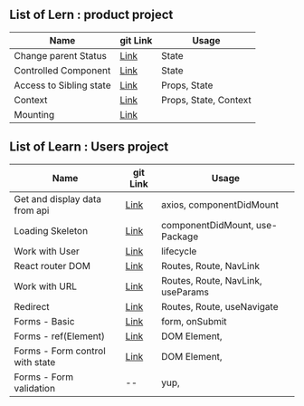 ## List of Lern : product project

| Name                    | git Link                                                                                     | Usage                 |
| ----------------------- | -------------------------------------------------------------------------------------------- | --------------------- |
| Change parent Status    | [Link](https://github.com/sajjad-10/react-zero-to-hero-doc/tree/master/change-parent-status) | State                 |
| Controlled Component    | [Link](https://github.com/sajjad-10/react-zero-to-hero-doc/tree/master/controlled-component) | State                 |
| Access to Sibling state | [Link](https://github.com/sajjad-10)                                                         | Props, State          |
| Context                 | [Link](https://github.com/sajjad-10)                                                         | Props, State, Context |
| Mounting                | [Link](https://github.com/sajjad-10)                                                         |                       |

## List of Learn : Users project

| Name                            | git Link                                                                                     | Usage                             |
| ------------------------------- | -------------------------------------------------------------------------------------------- | --------------------------------- |
| Get and display data from api   | [Link](https://github.com/sajjad-10/react-zero-to-hero-doc/tree/master/change-parent-status) | axios, componentDidMount          |
| Loading Skeleton                | [Link](https://github.com/sajjad-10/react-zero-to-hero-doc/tree/master/change-parent-status) | componentDidMount, use-Package    |
| Work with User                  | [Link](https://github.com/sajjad-10/react-zero-to-hero-doc/tree/master/change-parent-status) | lifecycle                         |
| React router DOM                | [Link](https://github.com/sajjad-10/react-zero-to-hero-doc)                                  | Routes, Route, NavLink            |
| Work with URL                   | [Link](https://github.com/sajjad-10/react-zero-to-hero-doc)                                  | Routes, Route, NavLink, useParams |
| Redirect                        | [Link](https://github.com/sajjad-10/react-zero-to-hero-doc/tree/master/redirect)             | Routes, Route, useNavigate        |
| Forms - Basic                   | [Link](https://github.com/sajjad-10/react-zero-to-hero-doc/tree/master/form)                 | form, onSubmit                    |
| Forms - ref(Element)            | [Link](https://github.com/sajjad-10/react-zero-to-hero-doc/tree/master/ref)                  | DOM Element,                      |
| Forms - Form control with state | [Link]()                                                                                     | DOM Element,                      |
| Forms - Form validation         | --                                                                                           | yup,                              |
